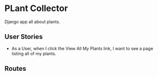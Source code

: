 # PLant Collector
Django app all about plants.

## User Stories
- As a User, when I click the View All My Plants link, I want to see a page listing all of my plants.

## Routes

